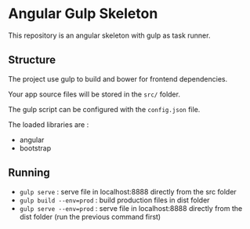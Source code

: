 Angular Gulp Skeleton
=====================

This repository is an angular skeleton with gulp as task runner.

Structure
---------

The project use gulp to build and bower for frontend dependencies.

Your app source files will be stored in the `src/` folder.

The gulp script can be configured with the `config.json` file.

The loaded libraries are :

* angular
* bootstrap

Running
------

* `gulp serve` : serve file in localhost:8888 directly from the src folder
* `gulp build --env=prod` : build production files in dist folder
* `gulp serve --env=prod` : serve file in localhost:8888 directly from the dist folder (run the previous command first)
